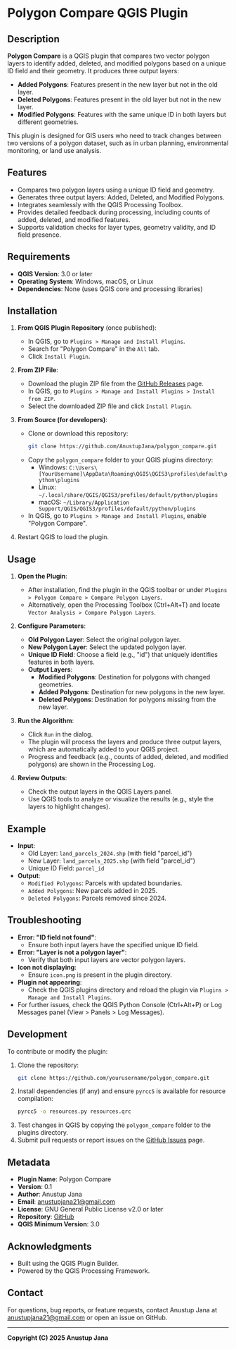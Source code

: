 # Polygon Compare QGIS Plugin

## Description
**Polygon Compare** is a QGIS plugin that compares two vector polygon layers to identify added, deleted, and modified polygons based on a unique ID field and their geometry. It produces three output layers:
- **Added Polygons**: Features present in the new layer but not in the old layer.
- **Deleted Polygons**: Features present in the old layer but not in the new layer.
- **Modified Polygons**: Features with the same unique ID in both layers but different geometries.

This plugin is designed for GIS users who need to track changes between two versions of a polygon dataset, such as in urban planning, environmental monitoring, or land use analysis.

## Features
- Compares two polygon layers using a unique ID field and geometry.
- Generates three output layers: Added, Deleted, and Modified Polygons.
- Integrates seamlessly with the QGIS Processing Toolbox.
- Provides detailed feedback during processing, including counts of added, deleted, and modified features.
- Supports validation checks for layer types, geometry validity, and ID field presence.

## Requirements
- **QGIS Version**: 3.0 or later
- **Operating System**: Windows, macOS, or Linux
- **Dependencies**: None (uses QGIS core and processing libraries)

## Installation
1. **From QGIS Plugin Repository** (once published):
   - In QGIS, go to `Plugins > Manage and Install Plugins`.
   - Search for "Polygon Compare" in the `All` tab.
   - Click `Install Plugin`.

2. **From ZIP File**:
   - Download the plugin ZIP file from the [GitHub Releases](https://github.com/AnustupJana/polygon_compare/releases) page.
   - In QGIS, go to `Plugins > Manage and Install Plugins > Install from ZIP`.
   - Select the downloaded ZIP file and click `Install Plugin`.

3. **From Source (for developers)**:
   - Clone or download this repository:
     ```bash
     git clone https://github.com/AnustupJana/polygon_compare.git
     ```
   - Copy the `polygon_compare` folder to your QGIS plugins directory:
     - Windows: `C:\Users\[YourUsername]\AppData\Roaming\QGIS\QGIS3\profiles\default\python\plugins`
     - Linux: `~/.local/share/QGIS/QGIS3/profiles/default/python/plugins`
     - macOS: `~/Library/Application Support/QGIS/QGIS3/profiles/default/python/plugins`
   - In QGIS, go to `Plugins > Manage and Install Plugins`, enable "Polygon Compare".

4. Restart QGIS to load the plugin.

## Usage
1. **Open the Plugin**:
   - After installation, find the plugin in the QGIS toolbar or under `Plugins > Polygon Compare > Compare Polygon Layers`.
   - Alternatively, open the Processing Toolbox (Ctrl+Alt+T) and locate `Vector Analysis > Compare Polygon Layers`.

2. **Configure Parameters**:
   - **Old Polygon Layer**: Select the original polygon layer.
   - **New Polygon Layer**: Select the updated polygon layer.
   - **Unique ID Field**: Choose a field (e.g., "id") that uniquely identifies features in both layers.
   - **Output Layers**:
     - **Modified Polygons**: Destination for polygons with changed geometries.
     - **Added Polygons**: Destination for new polygons in the new layer.
     - **Deleted Polygons**: Destination for polygons missing from the new layer.

3. **Run the Algorithm**:
   - Click `Run` in the dialog.
   - The plugin will process the layers and produce three output layers, which are automatically added to your QGIS project.
   - Progress and feedback (e.g., counts of added, deleted, and modified polygons) are shown in the Processing Log.

4. **Review Outputs**:
   - Check the output layers in the QGIS Layers panel.
   - Use QGIS tools to analyze or visualize the results (e.g., style the layers to highlight changes).

## Example
- **Input**:
  - Old Layer: `land_parcels_2024.shp` (with field "parcel_id")
  - New Layer: `land_parcels_2025.shp` (with field "parcel_id")
  - Unique ID Field: `parcel_id`
- **Output**:
  - `Modified Polygons`: Parcels with updated boundaries.
  - `Added Polygons`: New parcels added in 2025.
  - `Deleted Polygons`: Parcels removed since 2024.

## Troubleshooting
- **Error: "ID field not found"**:
  - Ensure both input layers have the specified unique ID field.
- **Error: "Layer is not a polygon layer"**:
  - Verify that both input layers are vector polygon layers.
- **Icon not displaying**:
  - Ensure `icon.png` is present in the plugin directory.
- **Plugin not appearing**:
  - Check the QGIS plugins directory and reload the plugin via `Plugins > Manage and Install Plugins`.
- For further issues, check the QGIS Python Console (Ctrl+Alt+P) or Log Messages panel (View > Panels > Log Messages).

## Development
To contribute or modify the plugin:
1. Clone the repository:
   ```bash
   git clone https://github.com/yourusername/polygon_compare.git
   ```
2. Install dependencies (if any) and ensure `pyrcc5` is available for resource compilation:
   ```bash
   pyrcc5 -o resources.py resources.qrc
   ```
3. Test changes in QGIS by copying the `polygon_compare` folder to the plugins directory.
4. Submit pull requests or report issues on the [GitHub Issues](https://github.com/AnustupJana/polygon_compare/issues) page.

## Metadata
- **Plugin Name**: Polygon Compare
- **Version**: 0.1
- **Author**: Anustup Jana
- **Email**: anustupjana21@gmail.com
- **License**: GNU General Public License v2.0 or later
- **Repository**: [GitHub](https://github.com/AnustupJana/polygon_compare)
- **QGIS Minimum Version**: 3.0

## Acknowledgments
- Built using the QGIS Plugin Builder.
- Powered by the QGIS Processing Framework.

## Contact
For questions, bug reports, or feature requests, contact Anustup Jana at [anustupjana21@gmail.com](mailto:anustupjana21@gmail.com) or open an issue on GitHub.

---
**Copyright (C) 2025 Anustup Jana**
